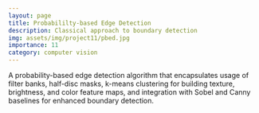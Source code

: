```yaml
---
layout: page
title: Probabililty-based Edge Detection
description: Classical approach to boundary detection
img: assets/img/project11/pbed.jpg
importance: 11
category: computer vision
---
```


A probability-based edge detection algorithm that encapsulates usage of filter banks, half-disc masks, k-means clustering for building texture,
brightness, and color feature maps, and integration with Sobel and Canny baselines for enhanced boundary detection.
